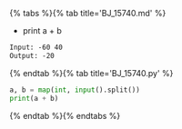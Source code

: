 {% tabs %}{% tab title='BJ_15740.md' %}

* print a + b

```txt
Input: -60 40
Output: -20
```

{% endtab %}{% tab title='BJ_15740.py' %}

```py
a, b = map(int, input().split())
print(a + b)
```

{% endtab %}{% endtabs %}
